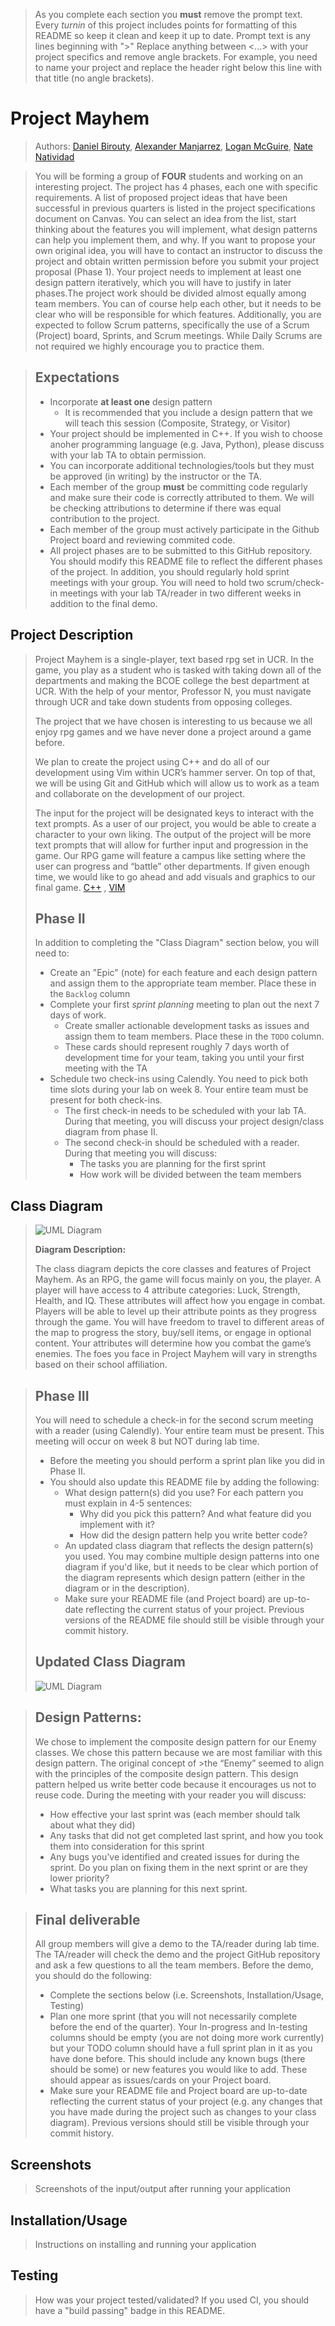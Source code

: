  > As you complete each section you **must** remove the prompt text. Every *turnin* of this project includes points for formatting of this README so keep it clean and keep it up to date. 
 > Prompt text is any lines beginning with "\>"
 > Replace anything between \<...\> with your project specifics and remove angle brackets. For example, you need to name your project and replace the header right below this line with that title (no angle brackets). 
# Project Mayhem
 
 > Authors: [Daniel Birouty](https://github.com/dbirouty), [Alexander Manjarrez](https://github.com/Alexanderman07), [Logan McGuire](https://github.com/BoLTazmania99), [Nate Natividad](https://github.com/nnatividad)
 
 > You will be forming a group of **FOUR** students and working on an interesting project. The project has 4 phases, each one with specific requirements. A list of proposed project ideas that have been successful in previous quarters is listed in the project specifications document on Canvas. You can select an idea from the list, start thinking about the features you will implement, what design patterns can help you implement them, and why. If you want to propose your own original idea, you will have to contact an instructor to discuss the project and obtain written permission before you submit your project proposal (Phase 1). Your project needs to implement at least one design pattern iteratively, which you will have to justify in later phases.The project work should be divided almost equally among team members. You can of course help each other, but it needs to be clear who will be responsible for which features. Additionally, you are expected to follow Scrum patterns, specifically the use of a Scrum (Project) board, Sprints, and Scrum meetings. While Daily Scrums are not required we highly encourage you to practice them.

 
 > ## Expectations
 > * Incorporate **at least one** design pattern
 >   * It is recommended that you include a design pattern that we will teach this session (Composite, Strategy, or Visitor)
 > * Your project should be implemented in C++. If you wish to choose anoher programming language (e.g. Java, Python), please discuss with your lab TA to obtain permission.
 > * You can incorporate additional technologies/tools but they must be approved (in writing) by the instructor or the TA.
 > * Each member of the group **must** be committing code regularly and make sure their code is correctly attributed to them. We will be checking attributions to determine if there was equal contribution to the project.
 > * Each member of the group must actively participate in the Github Project board and reviewing commited code.
> * All project phases are to be submitted to this GitHub repository. You should modify this README file to reflect the different phases of the project. In addition, you should regularly hold sprint meetings with your group. You will need to hold two scrum/check-in meetings with your lab TA/reader in two different weeks in addition to the final demo.


## Project Description
 > Project Mayhem is a single-player, text based rpg set in UCR. In the game, you play as a student who is tasked with taking down all of the departments and making the BCOE college the best department at UCR. With the help of your mentor, Professor N, you must navigate through UCR and take down students from opposing colleges. 
 >
 > The project that we have chosen is interesting to us because we all enjoy rpg games and we have never done a project around a game before. 
 > 
 > We plan to create the project using C++ and do all of our development using Vim within UCR’s hammer server. On top of that, we will be using Git and GitHub which will allow us to work as a team and collaborate on the development of our project.
 > 
 > The input for the project will be designated keys to interact with the text prompts. As a user of our project, you would be able to create a character to your own liking. The output of the project will be more text prompts that will allow for further input and progression in the game. Our RPG game will feature a campus like setting where the user can progress and “battle” other departments. If given enough time, we would like to go ahead and add visuals and graphics to our final game. 
 > [C++](https://www.cplusplus.com/) , 
 > [VIM](https://www.vim.org/)
 >
 > 
 > 
 > ## Phase II
 > In addition to completing the "Class Diagram" section below, you will need to:
 > * Create an "Epic" (note) for each feature and each design pattern and assign them to the appropriate team member. Place these in the `Backlog` column
 > * Complete your first *sprint planning* meeting to plan out the next 7 days of work.
 >   * Create smaller actionable development tasks as issues and assign them to team members. Place these in the `TODO` column.
 >   * These cards should represent roughly 7 days worth of development time for your team, taking you until your first meeting with the TA
 > * Schedule two check-ins using Calendly. You need to pick both time slots during your lab on week 8. Your entire team must be present for both check-ins.
 >   * The first check-in needs to be scheduled with your lab TA. During that meeting, you will discuss your project design/class diagram from phase II.
 >   * The second check-in should be scheduled with a reader. During that meeting you will discuss:
 >     * The tasks you are planning for the first sprint
 >     * How work will be divided between the team members

## Class Diagram
>
> ![UML Diagram](https://i.imgur.com/TuWFcnb.png)
>
> **Diagram Description:**
>
>The class diagram depicts the core classes and features of Project Mayhem. As an RPG, the game will focus mainly on you, the player. A player will have access to 4 attribute categories: Luck, Strength, Health, and IQ. These attributes will affect how you engage in combat. Players will be able to level up their attribute points as they progress through the game. You will have freedom to travel to different areas of the map to progress the story, buy/sell items, or engage in optional content. Your attributes will determine how you combat the game’s enemies. The foes you face in Project Mayhem will vary in strengths based on their school affiliation. 
 
 > ## Phase III
 > You will need to schedule a check-in for the second scrum meeting with a reader (using Calendly). Your entire team must be present. This meeting will occur on week 8 but NOT during lab time.
 > * Before the meeting you should perform a sprint plan like you did in Phase II.
 > * You should also update this README file by adding the following:
 >   * What design pattern(s) did you use? For each pattern you must explain in 4-5 sentences:
 >     * Why did you pick this pattern? And what feature did you implement with it?
 >     * How did the design pattern help you write better code?
 >   * An updated class diagram that reflects the design pattern(s) you used. You may combine multiple design patterns into one diagram if you'd like, but it needs to be clear which portion of the diagram represents which design pattern (either in the diagram or in the description).
 >   * Make sure your README file (and Project board) are up-to-date reflecting the current status of your project. Previous versions of the README file should still be visible through your commit history.
>
> ## Updated Class Diagram
>
>![UML Diagram](https://i.imgur.com/gZNxJbU.png)

>## Design Patterns: 
>We chose to implement the composite design pattern for our Enemy classes. We chose this pattern because we are most familiar with this design pattern. The original concept of >the “Enemy” seemed to align with the principles of the composite design pattern. This design pattern helped us write better code because it encourages us not to reuse code. 
> During the meeting with your reader you will discuss: 
 > * How effective your last sprint was (each member should talk about what they did)
 > * Any tasks that did not get completed last sprint, and how you took them into consideration for this sprint
 > * Any bugs you've identified and created issues for during the sprint. Do you plan on fixing them in the next sprint or are they lower priority?
 > * What tasks you are planning for this next sprint.

 
 > ## Final deliverable
 > All group members will give a demo to the TA/reader during lab time. The TA/reader will check the demo and the project GitHub repository and ask a few questions to all the team members. 
 > Before the demo, you should do the following:
 > * Complete the sections below (i.e. Screenshots, Installation/Usage, Testing)
 > * Plan one more sprint (that you will not necessarily complete before the end of the quarter). Your In-progress and In-testing columns should be empty (you are not doing more work currently) but your TODO column should have a full sprint plan in it as you have done before. This should include any known bugs (there should be some) or new features you would like to add. These should appear as issues/cards on your Project board.
 > * Make sure your README file and Project board are up-to-date reflecting the current status of your project (e.g. any changes that you have made during the project such as changes to your class diagram). Previous versions should still be visible through your commit history. 
 
 ## Screenshots
 > Screenshots of the input/output after running your application
 ## Installation/Usage
 > Instructions on installing and running your application
 ## Testing
 > How was your project tested/validated? If you used CI, you should have a "build passing" badge in this README.
 
